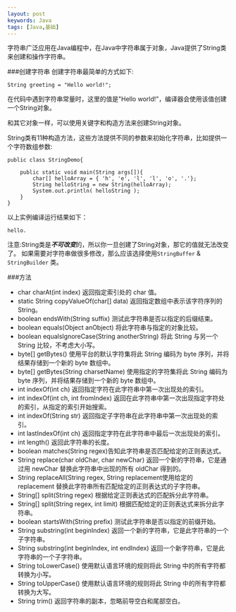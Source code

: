 ```yaml
---
layout: post
keywords: Java
tags: [Java,基础]
---
```


字符串广泛应用在Java编程中，在Java中字符串属于对象，Java提供了String类来创建和操作字符串。

###创建字符串
创建字符串最简单的方式如下:

	String greeting = "Hello world!";
在代码中遇到字符串常量时，这里的值是"Hello world!"，编译器会使用该值创建一个String对象。

和其它对象一样，可以使用关键字和构造方法来创建String对象。

String类有11种构造方法，这些方法提供不同的参数来初始化字符串，比如提供一个字符数组参数:

	public class StringDemo{

		public static void main(String args[]){
			char[] helloArray = { 'h', 'e', 'l', 'l', 'o', '.'};
			String helloString = new String(helloArray);  
			System.out.println( helloString );
		}
	}
以上实例编译运行结果如下：

	hello.
注意:String类是***不可改变***的，所以你一旦创建了String对象，那它的值就无法改变了。 如果需要对字符串做很多修改，那么应该选择使用`StringBuffer` & `StringBuilder` 类。

###方法
- char charAt(int index)  返回指定索引处的 char 值。
- static String copyValueOf(char[] data) 返回指定数组中表示该字符序列的 String。
- boolean endsWith(String suffix) 测试此字符串是否以指定的后缀结束。
- boolean equals(Object anObject) 将此字符串与指定的对象比较。
- boolean equalsIgnoreCase(String anotherString) 将此 String 与另一个 String 比较，不考虑大小写。
- byte[] getBytes() 使用平台的默认字符集将此 String 编码为 byte 序列，并将结果存储到一个新的 byte 数组中。
- byte[] getBytes(String charsetName) 使用指定的字符集将此 String 编码为 byte 序列，并将结果存储到一个新的 byte 数组中。
- int indexOf(int ch) 返回指定字符在此字符串中第一次出现处的索引。
- int indexOf(int ch, int fromIndex) 返回在此字符串中第一次出现指定字符处的索引，从指定的索引开始搜索。
- int indexOf(String str) 返回指定子字符串在此字符串中第一次出现处的索引。
- int lastIndexOf(int ch) 返回指定字符在此字符串中最后一次出现处的索引。
- int length() 返回此字符串的长度。
- boolean matches(String regex)告知此字符串是否匹配给定的正则表达式。
- String replace(char oldChar, char newChar) 返回一个新的字符串，它是通过用 newChar 替换此字符串中出现的所有 oldChar 得到的。
- String replaceAll(String regex, String replacement使用给定的 replacement 替换此字符串所有匹配给定的正则表达式的子字符串。
- String[] split(String regex) 根据给定正则表达式的匹配拆分此字符串。
- String[] split(String regex, int limit) 根据匹配给定的正则表达式来拆分此字符串。
- boolean startsWith(String prefix) 测试此字符串是否以指定的前缀开始。
- String substring(int beginIndex) 返回一个新的字符串，它是此字符串的一个子字符串。
- String substring(int beginIndex, int endIndex) 返回一个新字符串，它是此字符串的一个子字符串。
- String toLowerCase() 使用默认语言环境的规则将此 String 中的所有字符都转换为小写。
- String toUpperCase() 使用默认语言环境的规则将此 String 中的所有字符都转换为大写。
- String trim() 返回字符串的副本，忽略前导空白和尾部空白。
